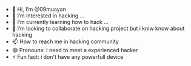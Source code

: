 - 👋 Hi, I’m @09muayan
- 👀 I’m interested in hacking ...
- 🌱 I’m currently learning how to hack ...
- 💞️ I’m looking to collaborate on hacking project but i kniw know about hacking
- 📫 How to reach me in hacking community
- 😄 Pronouns: I need to meet a experienced hacker
- ⚡ Fun fact: i don't have any powerfull device

<!---
09muayan/09muayan is a ✨ special ✨ repository because its `README.md` (this file) appears on your GitHub profile.
You can click the Preview link to take a look at your changes.
--->
